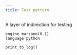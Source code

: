 ```yaml
---
title: Test pattern
---
```


A layer of indirection for testing

```grit
engine marzano(0.1)
language python

print_to_log()
```
